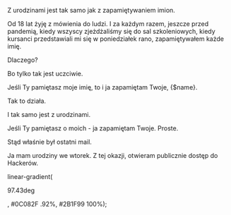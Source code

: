

Z urodzinami jest tak samo jak z zapamiętywaniem imion. 

Od 18 lat żyję z mówienia do ludzi. I za każdym razem, jeszcze przed pandemią, kiedy wszyscy zjeżdżaliśmy się do sal szkoleniowych, kiedy kursanci przedstawiali mi się w poniedziałek rano, zapamiętywałem każde imię. 

Dlaczego? 

Bo tylko tak jest uczciwie. 

Jeśli Ty pamiętasz moje imię, to i ja zapamiętam Twoje, {$name}. 

Tak to działa. 

I tak samo jest z urodzinami. 

Jeśli Ty pamiętasz o moich - ja zapamiętam Twoje. Proste.

Stąd właśnie był ostatni mail. 


Ja mam urodziny we wtorek. Z tej okazji, otwieram publicznie dostęp do Hackerów. 




linear-gradient(

97.43deg

, #0C082F .92%, #2B1F99 100%);